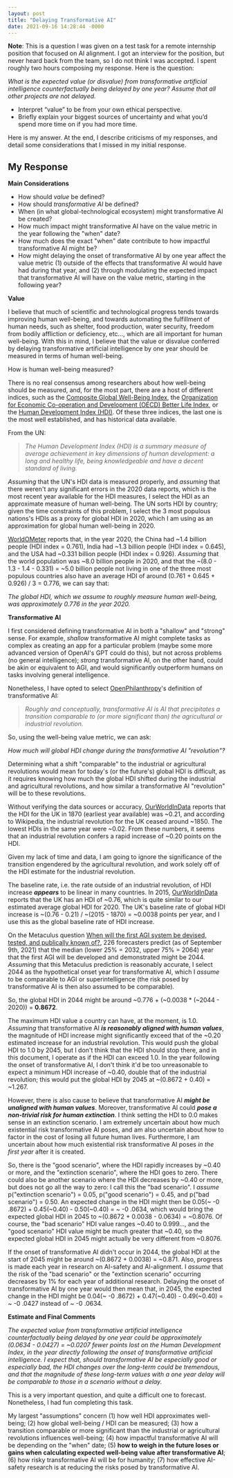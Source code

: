 ```yaml
---
layout: post
title: "Delaying Transformative AI"
date: 2021-09-16 14:28:44 -0000
---
```


__Note__: This is a question I was given on a test task for a remote internship position that focused on AI alignment. I got an interview for the position, but never heard back from the team, so I do not think I was accepted. I spent roughly two hours composing my response. Here is the question:

_What is the expected value (or disvalue) from transformative artificial intelligence counterfactually being delayed by one year? Assume that all other projects are not delayed._

- Interpret “value” to be from your own ethical perspective.
- Briefly explain your biggest sources of uncertainty and what you’d spend more time on if you had more time.

Here is my answer. At the end, I describe criticisms of my responses, and detail some considerations that I missed in my initial response.

## My Response

__Main Considerations__

- How should _value_ be defined?
- How should _transformative AI_ be defined?
- When (in what global-technological ecosystem) might transformative AI be created?
- How much impact might transformative AI have on the value metric in the year following the "when" date?
- How much does the exact "when" date contribute to how impactful transformative AI might be?
- How might delaying the onset of transformative AI by one year affect the value metric (1) outside of the effects that transformative AI would have had during that year, and (2) through modulating the expected impact that transformative AI will have on the value metric, starting in the following year?

__Value__

I believe that much of scientific and technological progress tends towards improving human well-being, and towards automating the fulfillment of human needs, such as shelter, food production, water security, freedom from bodily affliction or deficiency, etc..., which are all important for human well-being. With this in mind, I believe that the value or disvalue conferred by delaying transformative artificial intelligence by one year should be measured in terms of human well-being.

How is human well-being measured?

There is no real consensus among researchers about how well-being should be measured, and, for the most part, there are a host of different indices, such as the [Composite Global Well-Being Index](https://sci-hubtw.hkvisa.net/10.1007/s11205-015-1112-5), the [Organization for Economic Co-operation and Development (OECD) Better Life Index](https://www.oecdbetterlifeindex.org/), or the [Human Development Index (HDI)](http://hdr.undp.org/en/content/human-development-index-hdi). Of these three indices, the last one is the most well established, and has historical data available.

From the UN:

> _The Human Development Index (HDI) is a summary measure of average achievement in key dimensions of human development: a long and healthy life, being knowledgeable and have a decent standard of living._

_Assuming_ that the UN's HDI data is measured properly, and _assuming_ that there weren't any significant errors in the 2020 data reports, which is the most recent year available for the HDI measures, I select the HDI as an approximate measure of human well-being. The UN sorts HDI by country; given the time constraints of this problem, I select the 3 most populous nations's HDIs as a proxy for global HDI in 2020, which I am using as an approximation for global human well-being in 2020.

[WorldOMeter](https://www.worldometers.info/world-population/population-by-country/) reports that, in the year 2020, the China had ~1.4 billion people (HDI index = 0.761), India had ~1.3 billion people (HDI index = 0.645), and the USA had ~0.331 billion people (HDI index = 0.926). _Assuming_ that the world population was ~8.0 billion people in 2020, and that the ~(8.0 -   1.3   -   1.4   -   0.331) = ~5.0 billion people not living in one of the three most populous countries also have an average HDI of around (0.761 + 0.645 + 0.926) / 3 = 0.776, we can say that:

_The global HDI, which we assume to roughly measure human well-being, was approximately 0.776 in the year 2020._

__Transformative AI__

I first considered defining transformative AI in both a "shallow" and "strong" sense. For example, _shallow_ transformative AI might complete tasks as complex as creating an app for a particular problem (maybe some more advanced version of OpenAI's GPT could do this), but not across problems (no general intelligence); _strong_ transformative AI, on the other hand, could be akin or equivalent to AGI, and would significantly outperform humans on tasks involving general intelligence.

Nonetheless, I have opted to select [OpenPhilanthropy](https://www.openphilanthropy.org/blog/some-background-our-views-regarding-advanced-artificial-intelligence#Sec1)'s definition of transformative AI:

> _Roughly and conceptually, transformative AI is AI that precipitates a transition comparable to (or more significant than) the agricultural or industrial revolution._

So, using the well-being value metric, we can ask:

 _How much will global HDI change during the transformative AI "revolution"?_

Determining what a shift "comparable" to the industrial or agricultural revolutions would mean for today's (or the future's) global HDI  is difficult, as it requires knowing how much the global HDI shifted during the industrial and agricultural revolutions, and how similar  a transformative AI "revolution" will be to these revolutions.

Without verifying the data sources or accuracy, [OurWorldInData](https://ourworldindata.org/human-development-index) reports that the HDI for the UK in 1870 (earliest year available) was ~0.21, and according to Wikipedia, the industrial revolution for the UK ceased around ~1850. The lowest HDIs in the same year were ~0.02. From these numbers, it seems that an industrial revolution confers a rapid increase of ~0.20 points on the HDI.

Given my lack of time and data, I am going to ignore the significance of the transition engendered by the agricultural revolution, and work solely off of the HDI estimate for the industrial revolution.

The baseline rate, i.e. the rate outside of an industrial revolution, of HDI increase ___appears___ to be linear in many countries. In 2015, [OurWorldInData](https://ourworldindata.org/human-development-index) reports that the UK has an HDI of ~0.76, which is quite similar to our estimated average global HDI for 2020. The UK's baseline rate of global HDI increase is ~(0.76 - 0.21) / ~(2015 - 1870) = ~0.0038 points per year, and I use this as the global baseline rate of HDI increase.

On the Metaculus question [When will the first AGI system be devised, tested, and publically known of?](https://www.metaculus.com/questions/3479/when-will-the-first-artificial-general-intelligence-system-be-devised-tested-and-publicly-known-of/), 226 forecasters predict (as of September 9th, 2021) that the median (lower 25% = 2032, upper 75% = 2064) year that the first AGI will be developed and demonstrated might be 2044. _Assuming_ that this Metaculus prediction is reasonably accurate, I select 2044 as the hypothetical onset year for transformative AI, which I _assume_ to be comparable to AGI or superintelligence (the risk posed by transformative AI is then also assumed to be comparable).

So, the global HDI in 2044 might be around ~0.776 + (~0.0038 * (~2044   - 2020)) = __0.8672__.

The maximum HDI value a country can have, at the moment, is 1.0. _Assuming_ that transformative AI ___is reasonably aligned with human values___, the magnitude of HDI increase might significantly
exceed that of the ~0.20 estimated increase for an industrial revolution. This would push the global HDI to 1.0 by 2045, but I don't think that the HDI should stop there, and in this document, I operate as if the HDI can exceed 1.0. In the year following the onset of transformative AI, I don't think it'd be too unreasonable to expect a minimum HDI increase of ~0.40, double that of the industrial revolution; this would put the global HDI by 2045 at ~(0.8672 + 0.40) = ~1.267.

However, there is also cause to believe that transformative AI ___might be unaligned with human values___. Moreover, transformative AI could ___pose a non-trivial risk for human extinction___. I think setting the HDI to 0.0 makes sense in an extinction scenario. I am extremely uncertain about how much existential risk transformative AI poses, and am also uncertain about how to factor in the cost of losing all future human lives. Furthermore, I am uncertain about how much existential risk transformative AI poses _in the first year_ after it is created.

So, there is the "good scenario", where the HDI rapidly increases by ~0.40 or more, and the "extinction scenario", where the HDI goes to zero. There could also be another scenario where the HDI decreases by ~0.40 or more, but does not go all the way to zero: I call this the "bad scenario". I _assume_ p("extinction scenario") = 0.05, p("good scenario") = 0.45, and p("bad scenario") = 0.50. An expected change in the HDI might then be 0.05(~  -0  .8672) + 0.45(~0.40)   -   0.50(~0.40) = ~  -0  .0634, which would bring the expected global HDI in 2045 to ~(0.8672 + 0.0038   -   0.0634) = ~0.8076. Of course, the "bad scenario" HDI value ranges ~0.40 to 0.999..., and the "good scenario" HDI value might be much greater that ~0.40, so the expected global HDI in 2045 might actually be very different from ~0.8076.

If the onset of transformative AI didn't occur in 2044, the global HDI at the start of 2045 might be around ~(0.8672 + 0.0038) = ~0.871. Also, progress is made each year in research on AI-safety and AI-alignment. I _assume_ that the risk of the "bad scenario" or the "extinction scenario" occurring decreases by 1% for each year of additional research. Delaying the onset of transformative AI by one year would then mean that, in 2045, the expected change in the HDI might be 0.04(~  -0  .8672) + 0.47(~0.40)   -   0.49(~0.40) = ~  -0  .0427 instead of ~  -0  .0634.

<!-- Just as I am uncertain about how to factor in future HDI changes in t -->

__Estimate and Final Comments__

_The expected value from transformative artificial intelligence counterfactually being delayed by one year could be approximately (0.0634   -   0.0427) = ~0.0207 fewer points lost on the Human Development Index, in the year directly following the onset of transformative artificial intelligence. I expect that, should transformative AI be especially good or especially bad, the HDI changes over the long-term could be tremendous, and that the magnitude of these long-term values with a one year delay will be comparable to those in a scenario without a delay._

This is a very important question, and quite a difficult one to forecast. Nonetheless, I had fun completing this task.

My largest "assumptions" concern (1) how well HDI approximates well-being; (2) how global well-being / HDI can be measured; (3) how a transition comparable or more significant than the industrial or agricultural revolutions influences well-being; (4) how impactful transformative AI will be depending on the "when" date; (5) __how to weigh in the future loses or gains when calculating expected well-being value after transformative AI__; (6) how risky transformative AI will be for humanity; (7) how effective AI-safety research is at reducing the risks posed by transformative AI.

<!-- ## Criticisms and Additional Considerations -->
